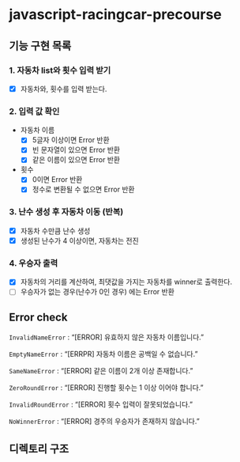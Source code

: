 # javascript-racingcar-precourse

## 기능 구현 목록

### 1. 자동차 list와 횟수 입력 받기

- [x] 자동차와, 횟수를 입력 받는다.

### 2. 입력 값 확인

- 자동차 이름
  - [x] 5글자 이상이면 Error 반환
  - [x] 빈 문자열이 있으면 Error 반환
  - [x] 같은 이름이 있으면 Error 반환
- 횟수
  - [x] 0이면 Error 반환
  - [x] 정수로 변환될 수 없으면 Error 반환

### 3. 난수 생성 후 자동차 이동 (반복)

- [x] 자동차 수만큼 난수 생성
- [x] 생성된 난수가 4 이상이면, 자동차는 전진

### 4. 우승자 출력

- [x] 자동차의 거리를 계산하여, 최댓값을 가지는 자동차를 winner로 출력한다.
- [ ] 우승자가 없는 경우(난수가 0인 경우) 에는 Error 반환

## Error check

`InvalidNameError` : “[ERROR] 유효하지 않은 자동차 이름입니다.”

`EmptyNameError` : “[ERRPR] 자동차 이름은 공백일 수 없습니다.”

`SameNameError` : “[ERROR] 같은 이름이 2개 이상 존재합니다.”

`ZeroRoundError` : “[ERROR] 진행할 횟수는 1 이상 이어야 합니다.”

`InvalidRoundError` : “[ERROR] 횟수 입력이 잘못되었습니다.”

`NoWinnerError` : “[ERROR] 경주의 우승자가 존재하지 않습니다.”

## 디렉토리 구조
